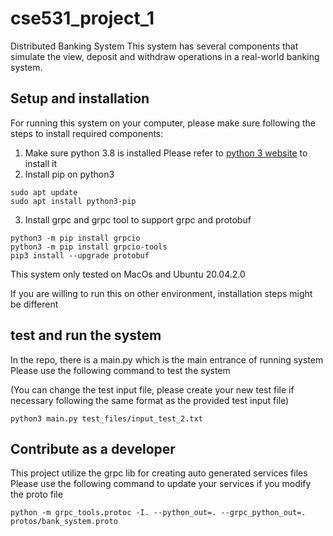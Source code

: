 # cse531_project_1
Distributed Banking System
This system has several components that simulate the view, deposit and withdraw operations in 
a real-world banking system.
 
## Setup and installation
For running this system on your computer, please make sure following the steps to install required components:
1. Make sure python 3.8 is installed
Please refer to [python 3 website](https://www.python.org/downloads/) to install it
2. Install pip on python3
```
sudo apt update
sudo apt install python3-pip
```
3. Install grpc and grpc tool to support grpc and protobuf
```
python3 -m pip install grpcio
python3 -m pip install grpcio-tools
pip3 install --upgrade protobuf
```
This system only tested on MacOs and Ubuntu 20.04.2.0

If you are willing to run this on other environment, installation steps might be different

## test and run the system

In the repo, there is a main.py which is the main entrance of running system
Please use the following command to test the system

(You can change the test input file, please create your new test file if necessary following the same format as the provided test input file)
```
python3 main.py test_files/input_test_2.txt
```

## Contribute as a developer
This project utilize the grpc lib for creating auto generated services files
Please use the following command to update your services if you modify the proto file
```
python -m grpc_tools.protoc -I. --python_out=. --grpc_python_out=. protos/bank_system.proto
```


